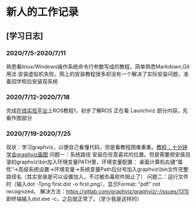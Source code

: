 # 新人的工作记录

## [学习日志]

### 2020/7/5-2020/7/11

  熟悉看linux/Windows操作系统命令行参数写成的教程，简单熟悉Markdown,Git用法
  安装虚拟机失败，网上的安装教程很多却没有一个解决了实际安装问题，准备回学校后安装双系统
  
### 2020/7/12-2020/7/18  

  完成[在线实验平台](https://course.educg.net)上ROS教程1，初步了解ROS
  正在看 Launchviz 部分内容，先看作图部分
  
### 2020/7/19-2020/7/25

现状：学习graphviz，以便自己看懂代码，但是看教程困难重重。[教程：十分钟学会graphviz画图](https://www.jianshu.com/p/6d9bbbbf38b1)
问题一：系统路径
安装在任意喜欢的位置。但是需要把安装目录的graphviz\bin加入环境变量PATH里，环境变量配置：
桌面计算机右键“属性”→高级系统设置→环境变量→系统变量Path后分号加入graphviz\bin文件完整路径名（其实安装是可以设置加入，不过被杀毒软件阻止了）
问题二：运行文件时（输入dot -Tpng first.dot -o first.png），显示Format: "pdf" not recognized。
解决方法：https://gitlab.com/graphviz/graphviz/-/issues/1315
即终端输入dot.exe -c，之后就正常了。（至少我是这样的）
   
   
   
   

 

